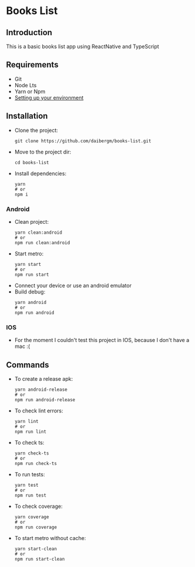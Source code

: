 # Books List

## Introduction

This is a basic books list app using ReactNative and TypeScript

## Requirements

  - Git
  - Node Lts
  - Yarn or Npm
  - [Setting up your environment](https://reactnative.dev/docs/environment-setup)

## Installation

  - Clone the project:
    ```
    git clone https://github.com/daibergm/books-list.git
    ```
  - Move to the project dir:
    ```
    cd books-list
    ```
  - Install dependencies:
    ```
    yarn
    # or
    npm i
    ```

### Android

  - Clean project:
    ```
    yarn clean:android
    # or
    npm run clean:android
    ```
  - Start metro:
    ```
    yarn start
    # or
    npm run start
    ```
  - Connect your device or use an android emulator
  - Build debug:
    ```
    yarn android
    # or
    npm run android
    ```

### IOS

  - For the moment I couldn't test this project in IOS, because I don't have a mac :(

## Commands

  - To create a release apk:
    ```
    yarn android-release
    # or
    npm run android-release
    ```
  - To check lint errors:
    ```
    yarn lint
    # or
    npm run lint
    ```
  - To check ts:
    ```
    yarn check-ts
    # or
    npm run check-ts
    ```
  - To run tests:
    ```
    yarn test
    # or
    npm run test
    ```
  - To check coverage:
    ```
    yarn coverage
    # or
    npm run coverage
    ```
  - To start metro without cache:
    ```
    yarn start-clean
    # or
    npm run start-clean
    ```